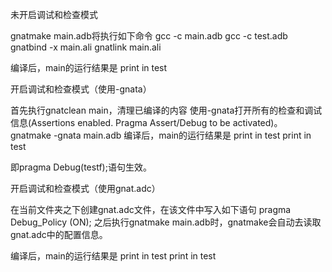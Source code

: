 
未开启调试和检查模式

gnatmake main.adb将执行如下命令
gcc -c main.adb
gcc -c test.adb
gnatbind -x main.ali
gnatlink main.ali

编译后，main的运行结果是
print in test

开启调试和检查模式（使用-gnata）

首先执行gnatclean main，清理已编译的内容
使用-gnata打开所有的检查和调试信息(Assertions enabled. Pragma Assert/Debug to be activated)。
gnatmake -gnata main.adb
编译后，main的运行结果是
print in test
print in test

即pragma Debug(testf);语句生效。


开启调试和检查模式（使用gnat.adc）

在当前文件夹之下创建gnat.adc文件，在该文件中写入如下语句
pragma Debug_Policy (ON);
之后执行gnatmake main.adb时，gnatmake会自动去读取gnat.adc中的配置信息。

编译后，main的运行结果是
print in test
print in test


